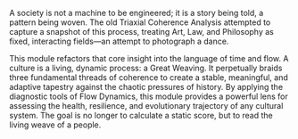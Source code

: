A society is not a machine to be engineered; it is a story being told, a pattern being woven. The old Triaxial Coherence Analysis attempted to capture a snapshot of this process, treating Art, Law, and Philosophy as fixed, interacting fields—an attempt to photograph a dance.

This module refactors that core insight into the language of time and flow. A culture is a living, dynamic process: a Great Weaving. It perpetually braids three fundamental threads of coherence to create a stable, meaningful, and adaptive tapestry against the chaotic pressures of history. By applying the diagnostic tools of Flow Dynamics, this module provides a powerful lens for assessing the health, resilience, and evolutionary trajectory of any cultural system. The goal is no longer to calculate a static score, but to read the living weave of a people.